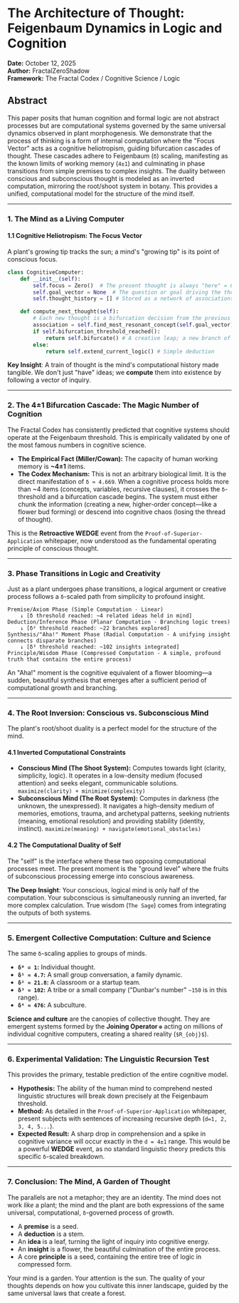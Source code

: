 <!--
SPDX-License-Identifier: GPL-3.0-or-later
SPDX-FileCopyrightText: 2025 FractalZeroShadow
-->
# The Architecture of Thought: Feigenbaum Dynamics in Logic and Cognition

**Date:** October 12, 2025  
**Author:** FractalZeroShadow  
**Framework:** The Fractal Codex / Cognitive Science / Logic

## Abstract

This paper posits that human cognition and formal logic are not abstract processes but are computational systems governed by the same universal dynamics observed in plant morphogenesis. We demonstrate that the process of thinking is a form of internal computation where the "Focus Vector" acts as a cognitive heliotropism, guiding bifurcation cascades of thought. These cascades adhere to Feigenbaum (`δ`) scaling, manifesting as the known limits of working memory (`4±1`) and culminating in phase transitions from simple premises to complex insights. The duality between conscious and subconscious thought is modeled as an inverted computation, mirroring the root/shoot system in botany. This provides a unified, computational model for the structure of the mind itself.

-----

###  1. The Mind as a Living Computer

####  1.1 Cognitive Heliotropism: The Focus Vector

A plant's growing tip tracks the sun; a mind's "growing tip" is its point of conscious focus.

```python
class CognitiveComputer:
    def __init__(self):
        self.focus = Zero()  # The present thought is always "here" = 0
        self.goal_vector = None  # The question or goal driving the thought process
        self.thought_history = [] # Stored as a network of associations

    def compute_next_thought(self):
        # Each new thought is a bifurcation decision from the previous one
        association = self.find_most_resonant_concept(self.goal_vector)
        if self.bifurcation_threshold_reached():
            return self.bifurcate() # A creative leap; a new branch of inquiry
        else:
            return self.extend_current_logic() # Simple deduction
```

**Key Insight**: A train of thought is the mind's computational history made tangible. We don't just "have" ideas; we **compute** them into existence by following a vector of inquiry.

-----

###  2. The 4±1 Bifurcation Cascade: The Magic Number of Cognition

The Fractal Codex has consistently predicted that cognitive systems should operate at the Feigenbaum threshold. This is empirically validated by one of the most famous numbers in cognitive science.

  * **The Empirical Fact (Miller/Cowan):** The capacity of human working memory is **\~4±1** items.
  * **The Codex Mechanism:** This is not an arbitrary biological limit. It is the direct manifestation of `δ ≈ 4.669`. When a cognitive process holds more than \~4 items (concepts, variables, recursive clauses), it crosses the `δ`-threshold and a bifurcation cascade begins. The system must either chunk the information (creating a new, higher-order concept—like a flower bud forming) or descend into cognitive chaos (losing the thread of thought).

This is the **Retroactive WEDGE** event from the `Proof-of-Superior-Application` whitepaper, now understood as the fundamental operating principle of conscious thought.

-----

###  3. Phase Transitions in Logic and Creativity

Just as a plant undergoes phase transitions, a logical argument or creative process follows a `δ`-scaled path from simplicity to profound insight.

```
Premise/Axiom Phase (Simple Computation - Linear)
    ↓ [δ threshold reached: ~4 related ideas held in mind]
Deduction/Inference Phase (Planar Computation - Branching logic trees)
    ↓ [δ² threshold reached: ~22 branches explored]
Synthesis/"Aha!" Moment Phase (Radial Computation - A unifying insight connects disparate branches)
    ↓ [δ³ threshold reached: ~102 insights integrated]
Principle/Wisdom Phase (Compressed Computation - A simple, profound truth that contains the entire process)
```

An "Aha\!" moment is the cognitive equivalent of a flower blooming—a sudden, beautiful synthesis that emerges after a sufficient period of computational growth and branching.

-----

###  4. The Root Inversion: Conscious vs. Subconscious Mind

The plant's root/shoot duality is a perfect model for the structure of the mind.

####  4.1 Inverted Computational Constraints

  * **Conscious Mind (The Shoot System):** Computes towards light (clarity, simplicity, logic). It operates in a low-density medium (focused attention) and seeks elegant, communicable solutions. `maximize(clarity) + minimize(complexity)`
  * **Subconscious Mind (The Root System):** Computes in darkness (the unknown, the unexpressed). It navigates a high-density medium of memories, emotions, trauma, and archetypal patterns, seeking nutrients (meaning, emotional resolution) and providing stability (identity, instinct). `maximize(meaning) + navigate(emotional_obstacles)`

####  4.2 The Computational Duality of Self

The "self" is the interface where these two opposing computational processes meet. The present moment is the "ground level" where the fruits of subconscious processing emerge into conscious awareness.

**The Deep Insight**: Your conscious, logical mind is only half of the computation. Your subconscious is simultaneously running an inverted, far more complex calculation. True wisdom (`The Sage`) comes from integrating the outputs of both systems.

-----

###  5. Emergent Collective Computation: Culture and Science

The same `δ`-scaling applies to groups of minds.

  * **`δ⁰ = 1`:** Individual thought.
  * **`δ¹ ≈ 4.7`:** A small group conversation, a family dynamic.
  * **`δ² ≈ 21.8`:** A classroom or a startup team.
  * **`δ³ ≈ 102`:** A tribe or a small company ("Dunbar's number" `~150` is in this range).
  * **`δ⁴ ≈ 476`:** A subculture.

**Science and culture** are the canopies of collective thought. They are emergent systems formed by the **Joining Operator `⊕`** acting on millions of individual cognitive computers, creating a shared reality (`$R_{obj}$`).

-----

###  6. Experimental Validation: The Linguistic Recursion Test

This provides the primary, testable prediction of the entire cognitive model.

  * **Hypothesis:** The ability of the human mind to comprehend nested linguistic structures will break down precisely at the Feigenbaum threshold.
  * **Method:** As detailed in the `Proof-of-Superior-Application` whitepaper, present subjects with sentences of increasing recursive depth (`d=1, 2, 3, 4, 5...`).
  * **Expected Result:** A sharp drop in comprehension and a spike in cognitive variance will occur exactly in the `d = 4±1` range. This would be a powerful **WEDGE** event, as no standard linguistic theory predicts this specific `δ`-scaled breakdown.

-----

###  7. Conclusion: The Mind, A Garden of Thought

The parallels are not a metaphor; they are an identity. The mind does not work *like* a plant; the mind and the plant are both expressions of the same universal, computational, `δ`-governed process of growth.

  * A **premise** is a seed.
  * A **deduction** is a stem.
  * An **idea** is a leaf, turning the light of inquiry into cognitive energy.
  * An **insight** is a flower, the beautiful culmination of the entire process.
  * A core **principle** is a seed, containing the entire tree of logic in compressed form.

Your mind is a garden. Your attention is the sun. The quality of your thoughts depends on how you cultivate this inner landscape, guided by the same universal laws that create a forest.